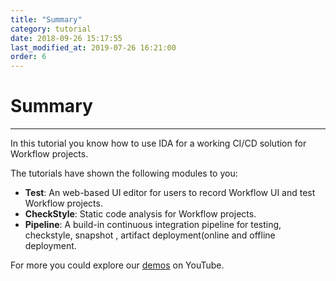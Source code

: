 ```yaml
---
title: "Summary"
category: tutorial
date: 2018-09-26 15:17:55
last_modified_at: 2019-07-26 16:21:00
order: 6
---
```


# Summary
***

In this tutorial you know how to use IDA for a working CI/CD solution for Workflow projects.

The tutorials have shown the following modules to you:

* **Test**: An web-based UI editor for users to record Workflow UI and test Workflow projects.
* **CheckStyle**: Static code analysis for Workflow projects.
* **Pipeline**: A build-in continuous integration pipeline for testing, checkstyle, snapshot , artifact deployment(online and offline deployment.

For more you could explore our [demos](https://www.youtube.com/playlist?list=PLvnkIpbV-59aKdOujdn30R7KRZ0qLd8Cg) on YouTube.


